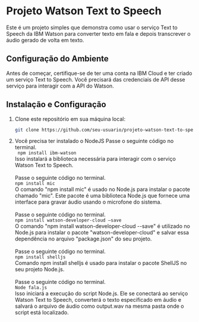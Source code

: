 # Projeto Watson Text to Speech

Este é um projeto simples que demonstra como usar o serviço Text to Speech da IBM Watson para converter texto em fala e depois transcrever o áudio gerado de volta em texto.

## Configuração do Ambiente

Antes de começar, certifique-se de ter uma conta na IBM Cloud e ter criado um serviço Text to Speech. Você precisará das credenciais de API desse serviço para interagir com a API do Watson.

## Instalação e Configuração

1. Clone este repositório em sua máquina local:

   ```bash
   git clone https://github.com/seu-usuario/projeto-watson-text-to-speech.git
2. Você precisa ter instalado o NodeJS
   Passe o seguinte código no terminal. <br /> 
        ` npm install ibm-watson`    <br />
   Isso instalará a biblioteca necessária para interagir com o serviço Watson Text to Speech.
<br /><br />
   Passe o seguinte código no terminal.  <br />
        `npm install mic` <br />
   O comando "npm install mic" é usado no Node.js para instalar o pacote chamado "mic". Este pacote é uma biblioteca Node.js que fornece uma interface para gravar áudio usando o microfone do sistema.
<br /><br />
   Passe o seguinte código no terminal. <br />
         `npm install watson-developer-cloud –save` <br />
   O comando "npm install watson-developer-cloud --save" é utilizado no Node.js para instalar o pacote "watson-developer-cloud" e salvar essa dependência no arquivo "package.json" do seu projeto.
<br /><br />
    Passe o seguinte código no terminal. <br />
        `npm install shelljs` <br />
    Comando npm install shelljs é usado para instalar o pacote ShellJS no seu projeto Node.js.
<br /><br />
   Passe o seguinte código no terminal. <br />
        `Node fala.js` <br />
   Isso iniciará a execução do script Node.js. Ele se conectará ao serviço Watson Text to Speech, converterá o texto especificado em áudio e salvará o arquivo de áudio como output.wav na mesma pasta onde o script está localizado. 
